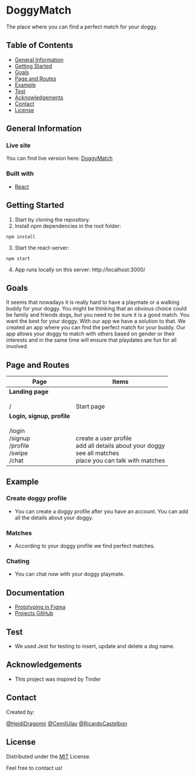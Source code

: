 # DoggyMatch

The place where you can find a perfect match for your doggy.

## Table of Contents

* [General Information](#general-information)
* [Getting Started](#getting-started)
* [Goals](#goals)
* [Page and Routes](#[page-and-routes])
* [Example](#example)
* [Test](#test)
* [Acknowledgements](#acknowledgements)
* [Contact](#contact)
* [License](#license)

## General Information

### Live site

You can find live version here: [DoggyMatch](link)

### Built with

* [React](https://reactjs.org)

## Getting Started

1. Start by cloning the repository.
2. Install npm dependencies in the root folder:

```
npm install
```

3. Start the react-server:

```
npm start
```

4. App runs locally on this server: http://localhost:3000/



## Goals

It seems that nowadays it is really hard to have a playmate or a walking buddy for your doggy. You might be thinking that an obvious choice could be family and friends dogs, but you need to be sure it is a good match. You want the best for your doggy. With our app we have a solution to that. We created an app where you can find the perfect match for your buddy. Our app allows your doggy to match with others based on gender or their interests and in the same time will ensure that playdates are fun for all involved.

## Page and Routes

| Page        | Items       |
| ----------- | ----------- |
| **Landing page** <br /> <br /> /  | <br /> <br /> Start page |
| **Login, signup, profile** <br /> <br /> /login <br /> /signup <br /> /profile <br /> /swipe <br /> /chat <br /> | <br /> <br /> <br /> create a user profile <br /> add all details about your doggy <br /> see all matches <br /> place you can talk with matches |


## Example

### Create doggy profile

- You can create a doggy profile after you have an account. You can add all the details about your doggy.

### Matches

- According to your doggy profile we find perfect matches.

### Chating

- You can chat now with your doggy playmate.

## Documentation

- [Prototyping in Figma](https://www.figma.com/file/hEO9VUjNsFZXQOl84DlZQk/DoggyMatch?node-id=0%3A1)
- [Projects GitHub](https://github.com/cimp08/team-2-frontend/projects)

## Test

- We used Jest for testing to insert, update and delete a dog name.

## Acknowledgements
- This project was inspired by Tinder

## Contact
Created by:

[@HeidiDragomir](https://github.com/HeidiDragomir)
[@CemilUlay](https://github.com/cimp08) 
[@RicardoCastelbon](https://github.com/RicardoCastelbon) 

## License

Distributed under the [MIT](https://choosealicense.com/licenses/mit/) License.

Feel free to contact us!
